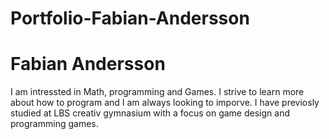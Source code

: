 # Portfolio-Fabian-Andersson

# Fabian Andersson
I am intressted in Math, programming and Games. I strive to learn more about how to program and I am always looking to imporve. I have previosly studied at LBS creativ gymnasium with a focus on game design and programming games. 